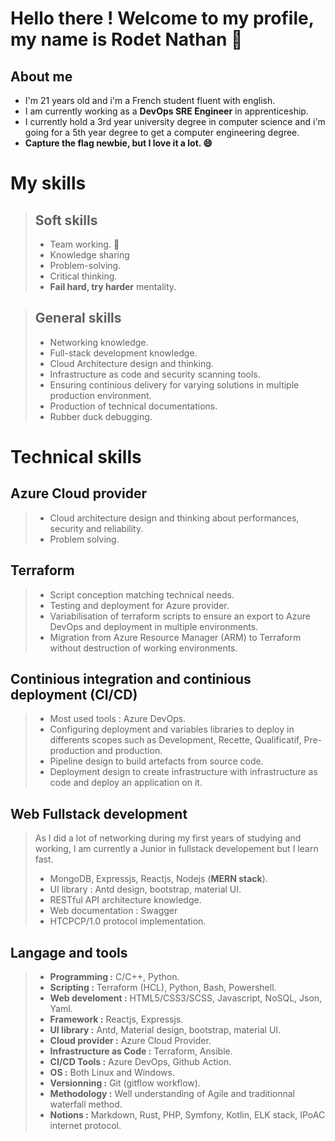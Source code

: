 
# Hello there ! Welcome to my profile, my name is Rodet Nathan 👋

## About me

- I'm 21 years old and i'm a French student fluent with english.
- I am currently working as a **DevOps SRE Engineer** in apprenticeship.
- I currently hold a 3rd year university degree in computer science and i'm going for a 5th year degree to get a computer engineering degree.
- **Capture the flag newbie, but I love it a lot. 😄**

# My skills

> ## Soft skills
>  - Team working. 👯
>  - Knowledge sharing
>  - Problem-solving.
>  - Critical thinking.
>  - **Fail hard, try harder** mentality.

> ## General skills
> - Networking knowledge.
> - Full-stack development knowledge.
> - Cloud Architecture design and thinking.
> - Infrastructure as code and security scanning tools.
> - Ensuring continious delivery for varying solutions in multiple production environment.
> - Production of technical documentations.
> - Rubber duck debugging.

# Technical skills
## Azure Cloud provider
> - Cloud architecture design and thinking about performances, security and reliability.
> - Problem solving.
## Terraform
> - Script conception matching technical needs.
> - Testing and deployment for Azure provider.
> - Variabilisation of terraform scripts to ensure an export to Azure DevOps and deployment in multiple environments.
> - Migration from Azure Resource Manager (ARM) to Terraform without destruction of working environments.
## Continious integration and continious deployment (CI/CD)
> - Most used tools : Azure DevOps.
> - Configuring deployment and variables libraries to deploy in differents scopes such as Development, Recette, 		    Qualificatif, Pre-production and production.
> - Pipeline design to build artefacts from source code.
> - Deployment design to create infrastructure with infrastructure as code and deploy an application on it.
## Web Fullstack development
> As I did a lot of networking during my first years of studying and working, I am currently a Junior in fullstack developement but I learn fast.
> - MongoDB, Expressjs, Reactjs, Nodejs (**MERN stack**).
> - UI library : Antd design, bootstrap, material UI.
> - RESTful API architecture knowledge.
> - Web documentation : Swagger
> - HTCPCP/1.0 protocol implementation.
## Langage and tools
> - **Programming :** C/C++, Python.
> - **Scripting :** Terraform (HCL), Python, Bash, Powershell.
> - **Web develoment :** HTML5/CSS3/SCSS, Javascript, NoSQL, Json, Yaml.
> - **Framework :** Reactjs, Expressjs.
> - **UI library :** Antd, Material design, bootstrap, material UI.
> - **Cloud provider :** Azure Cloud Provider.
> - **Infrastructure as Code :** Terraform, Ansible.
> - **CI/CD Tools :** Azure DevOps, Github Action.
> - **OS :** Both Linux and Windows.
> - **Versionning :** Git (gitflow workflow).
> - **Methodology :** Well understanding of Agile and traditionnal waterfall method.
> - **Notions :** Markdown, Rust, PHP, Symfony, Kotlin, ELK stack, IPoAC internet protocol.
